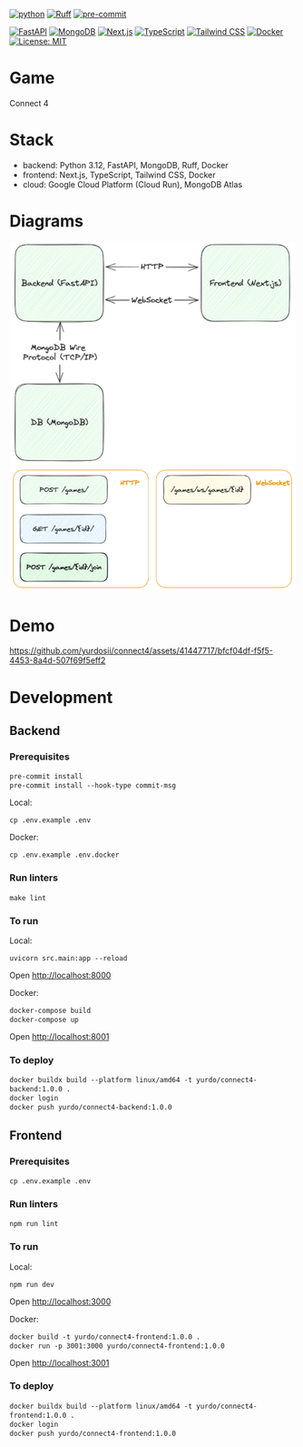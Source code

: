 [![python](https://img.shields.io/badge/Python-3.12-3776AB.svg?style=flat&logo=python&logoColor=white)](https://www.python.org)
[![Ruff](https://img.shields.io/endpoint?url=https://raw.githubusercontent.com/astral-sh/ruff/main/assets/badge/v2.json)](https://github.com/astral-sh/ruff)
[![pre-commit](https://img.shields.io/badge/pre--commit-enabled-brightgreen?logo=pre-commit&logoColor=white)](https://github.com/pre-commit/pre-commit)

[![FastAPI](https://ziadoua.github.io/m3-Markdown-Badges/badges/FastAPI/fastapi1.svg)](https://fastapi.tiangolo.com/)
[![MongoDB](https://ziadoua.github.io/m3-Markdown-Badges/badges/MongoDB/mongodb1.svg)](https://www.mongodb.com/)
[![Next.js](https://ziadoua.github.io/m3-Markdown-Badges/badges/NextJS/nextjs1.svg)](https://nextjs.org/)
[![TypeScript](https://ziadoua.github.io/m3-Markdown-Badges/badges/TypeScript/typescript1.svg)](https://www.typescriptlang.org/)
[![Tailwind CSS](https://ziadoua.github.io/m3-Markdown-Badges/badges/TailwindCSS/tailwindcss1.svg)](https://tailwindcss.com/)
[![Docker](https://ziadoua.github.io/m3-Markdown-Badges/badges/Docker/docker1.svg)](https://www.docker.com/)
[![License: MIT](https://ziadoua.github.io/m3-Markdown-Badges/badges/LicenceMIT/licencemit1.svg)](https://opensource.org/licenses/MIT)

# Game
Connect 4

# Stack
- backend: Python 3.12, FastAPI, MongoDB, Ruff, Docker
- frontend: Next.js, TypeScript, Tailwind CSS, Docker
- cloud: Google Cloud Platform (Cloud Run), MongoDB Atlas

# Diagrams
![diagram](data/diagram.png)
![endpoints](data/endpoints.png)

# Demo
https://github.com/yurdosii/connect4/assets/41447717/bfcf04df-f5f5-4453-8a4d-507f69f5eff2

# Development
## Backend
### Prerequisites
```
pre-commit install
pre-commit install --hook-type commit-msg
```

Local:
```
cp .env.example .env
```

Docker:
```
cp .env.example .env.docker
```

### Run linters
```
make lint
```

### To run
Local:
```
uvicorn src.main:app --reload
```
Open [http://localhost:8000](http://localhost:8000)

Docker:
```
docker-compose build
docker-compose up
```
Open [http://localhost:8001](http://localhost:8001)

### To deploy
```
docker buildx build --platform linux/amd64 -t yurdo/connect4-backend:1.0.0 .
docker login
docker push yurdo/connect4-backend:1.0.0
```

## Frontend
### Prerequisites
```
cp .env.example .env
```

### Run linters
```
npm run lint
```

### To run
Local:
```
npm run dev
```
Open [http://localhost:3000](http://localhost:3000)

Docker:
```
docker build -t yurdo/connect4-frontend:1.0.0 .
docker run -p 3001:3000 yurdo/connect4-frontend:1.0.0
```
Open [http://localhost:3001](http://localhost:3001)


### To deploy
```
docker buildx build --platform linux/amd64 -t yurdo/connect4-frontend:1.0.0 .
docker login
docker push yurdo/connect4-frontend:1.0.0
```
